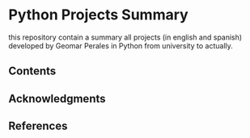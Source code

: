# Python Projects Summary

this repository contain a summary all projects (in english and spanish) developed by Geomar Perales in Python from university to actually.

## Contents


## Acknowledgments 


## References

